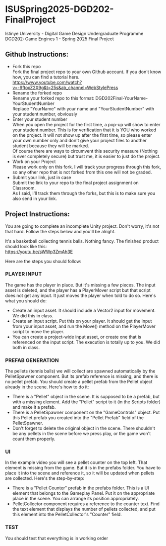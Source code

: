 # ISUSpring2025-DGD202-FinalProject

Istinye University - Digital Game Design Undergraduate Programme
DGD202: Game Engines 1 - Spring 2025 Final Project

  
## Github Instructions:
* Fork this repo  
  	Fork the final project repo to your own Github account. If you don't know how, you can find a tutorial here.  
	https://www.youtube.com/watch?v=-9ftoxZ2X9g&t=25s&ab_channel=WebStylePress  
* Rename the forked repo   
	Rename your forked repo to this format: DGD202Final-YourName-YourStudentNumber  
	Replace "YourName" with your name and "YourStudentNumber" with your student number, obviously  
* Enter your student number  
	When you open the project for the first time, a pop-up will show to enter your student number. This is for verification that it is YOU who worked on the project. It will not show up after the first time, so please enter your own number only and don't give your project files to another student because they will be marked.  
	Of course there are ways to circumvent this security measure (Nothing is ever completely secure) but trust me, it is easier to just do the project.  
* Work on your Project  
	Please work only on this fork. I will track your progress through this fork, so any other repo that is not forked from this one will not be graded.  
* Submit your link, just in case  
	Submit the link to your repo to the final project assignment on Classroom.  
	As I said, I'll track them through the forks, but this is to make sure you also send in your link.  
  
## Project Instructions:
You are going to complete an incomplete Unity project. Don't worry, it's not that hard. Follow the steps below and you'll be alright.  
  
It's a basketball collecting tennis balls. Nothing fancy. The finished product should look like this:  
https://youtu.be/sWWp3ZmAh3E  
  
Here are the steps you should follow:  
  
### PLAYER INPUT    
The game has the player in place. But it's missing a few pieces. The input asset is deleted, and the player has a PlayerMover script but that script does not get any input. It just moves the player when told to do so. Here's what you should do:  
- Create an input asset. It should include a Vector2 input for movement. We did this in class.
- Create an input script. Put this on your player. It should get the input from your input asset, and run the Move() method on the PlayerMover script to move the player.  
- You can create a project-wide input asset, or create one that is referenced on the input script. The execution is totally up to you. We did both in class.  
  
### PREFAB GENERATION  
The pellets (tennis balls) we will collect are spawned automatically by the PelletSpawner component. But its prefab reference is missing, and there is no pellet prefab. You should create a pellet prefab from the Pellet object already in the scene. Here's how to do it:  
- There is a "Pellet" object in the scene. It is supposed to be a prefab, but with a missing element. Add the "Pellet" script to it (in the Scripts folder) and make it a prefab.  
- There is a PelletSpawner component on the "GameControls" object. Put this Pellet prefab you created into the "Pellet Prefab" field of the PelletSpawner.  
- Don't forget to delete the original object in the scene. There shouldn't be any pellets in the scene before we press play, or the game won't count them properly.  
  
### UI  
In the example video you will see a pellet counter on the top left. That element is missing from the game. But it is in the prefabs folder. You have to place it into the scene and reference it, so it will be updated when pellets are collected. Here's the step-by-step:  
- There is a "Pellet Counter" prefab in the prefabs folder. This is a UI element that belongs to the Gameplay Panel. Put it on the appropriate place in the scene. You can arrange its position appropriately.  
- PelletCollector component requires a reference to the counter text. Find the text element that displays the number of pellets collected, and put this element into the PelletCollector's "Counter" field.  
  
### TEST  
You should test that everything is in working order  
